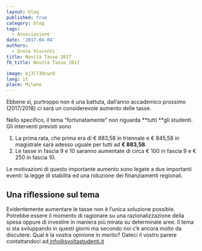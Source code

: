 ```yaml
---
layout: blog
published: true
category: blog
tags:
  - Associazione
date: '2017-04-04'
authors:
  - Ennio Visconti
title: Novità Tasse 2017
fb_title: Novità Tasse 2017

image: bj3l739cwc8
lang: it
place: Milano
---
```


Ebbene sì, purtroppo non è una battuta, dall’anno accademico prossimo (2017/2018) ci sarà un considerevole aumento delle tasse.

Nello specifico, il tema “fortunatamente” non riguarda **tutti **gli studenti. Gli interventi previsti sono

1.  La prima rata, che prima era di € 883,58 in triennale e € 845,58 in magistrale sarà adesso uguale per tutti ad **€ 883,58**.
2.  Le tasse in fascia 9 e 10 saranno aumentate di circa € 100 in fascia 9 e € 250 in fascia 10.

Le motivazioni di questo importante aumento sono legate a due importanti eventi: la legge di stabilità ed una riduzione dei finanziamenti regionali.

Una riflessione sul tema
------------------------

Evidentemente aumentare le tasse non è l’unica soluzione possible. Potrebbe essere il momento di ragionare su una razionalizzazione della spesa oppure di investire in maniera più mirata su determinate aree. Il tema si sta sviluppando in questi giorni ma secondo noi c’è ancora molto da discutere. Qual è la vostra opinione in merito? Dateci il vostro parere contattandoci ad[ info@svoltastudenti.it](mailto:info@svoltastudenti.it)
